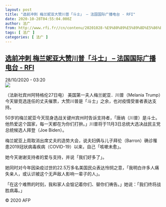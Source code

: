 ```yaml
---
layout: post
title: "选前冲刺 梅兰妮亚大赞川普「斗士」 – 法国国际广播电台 - RFI"
date: 2020-10-28T04:55:04.000Z
author: 法广
from: http://www.rfi.fr//cn/contenu/20201028-%E9%80%89%E5%89%8D%E5%86%B2%E5%88%BA-%E6%A2%85%E5%85%B0%E5%A6%AE%E4%BA%9A%E5%A4%A7%E8%B5%9E%E5%B7%9D%E6%99%AE%E6%96%97%E5%A3%AB
tags: [ 法广 ]
categories: [ 法广 ]
---
```

<!--1603860904000-->
[选前冲刺 梅兰妮亚大赞川普「斗士」 – 法国国际广播电台 - RFI](http://www.rfi.fr//cn/contenu/20201028-%E9%80%89%E5%89%8D%E5%86%B2%E5%88%BA-%E6%A2%85%E5%85%B0%E5%A6%AE%E4%BA%9A%E5%A4%A7%E8%B5%9E%E5%B7%9D%E6%99%AE%E6%96%97%E5%A3%AB)
------

<div>
<div>28/10/2020 - 03:20</div><img src="https://s.rfi.fr/media/display/fe7b82fa-18c6-11eb-8838-005056a98db9/w:310/p:16x9/int0001b.201028102005.jpg"><div class="t-content__body u-clearfix">            <p>（法新社宾州阿特格伦27日电）    美国第一夫人梅兰妮亚．川普（Melania Trump）今天替竞选连任的丈夫催票，大赞川普是「斗士」之余，也对疫情受害者表达支持。</p><p>    50岁的梅兰妮亚今天现身选战关键州宾州时告诉支持者，「唐纳（川普）是斗士。他热爱这个国家，每一天都在为你们打拚。」川普将于11月3日总统大选决战民主党总统候选人拜登（Joe Biden）。</p><p>    梅兰妮亚上周取消出席丈夫的造势大会，说夫妇俩与儿子拜伦（Barron）确诊罹患2019冠状病毒疾病（COVID-19）以来，自己「咳嗽未愈」。</p><p>    她今天谢谢支持者的爱与支持，并说「我们好多了」。</p><p>    她同时对今年因染疫过世的22.5万多名美国民众表达怜悯之意，「我明白许多人痛失亲人，或认识被这个无声敌人影响一辈子的人」。</p><p>    「在这个难熬的时刻，我和家人会惦记着你们、替你们祷告。」她说：「我们终将战胜病毒。」</p>            <p class="t-copyright">© 2020 AFP</p>        </div>
</div>
